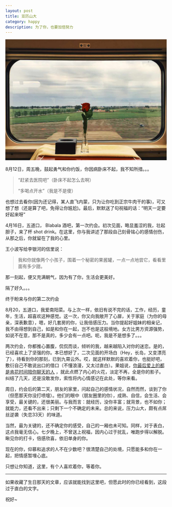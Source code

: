 ```yaml
---
layout: post
title: 亚历山大
category: happy
description: 为了你，也要加倍努力
---
```


![](/images/2016_05/away.jpg)

8月12日，周五晚，鼓起勇气和你约饭，你因病卧床不起，我不知所措。。。

> “赶紧去医院吧”（卧床不起怎么去啊）
>
> “多喝点开水”（我是不是傻）

也想过去看你(因为还记得，某人直飞内蒙，只为让你吃到正宗牛肉干的事)，可又想了想（还是算了吧，免得让你尴尬)。最后，默默送了句祝福的话：“明天一定要好起来呀”

4月16日，五道口， Blabala 酒吧，第一次约会。初次见面，略显羞涩的我，壮起胆子，来了杯 shot drink。在这里，你与我讲述了那段自己刻骨铭心的感情创伤，从那之后，你就留在了我的心里。

王小波写给李银河的信里说：

> 我和你就像两个小孩子，围着一个秘密的果酱罐，一点一点地尝它，看看里面有多少甜。 

那一刻起，便又充满朝气，因为有了你，生活会更美好。

隔了好久。。。

终于盼来与你的第二次约会

8月20，五道口，我爱南阳菜。与上次一样，依旧有说不完的话，工作，经历，童年，生活，超喜欢这种感觉。这一次，你又向我敞开了心扉，关于家庭（为你的母亲，深表歉意），嗯，好几套房的你，让我倍感压力。当你提起好姐妹的相亲记，我不由得想到自己，如是和你在一起，岂不也是这般境地。女方比男方资源强势，如说不在意，那不是真的，多少会有一点吧。呃，我是不是想多了。。。

两次约会，你都推心置腹，侃侃而谈，倾听的我，越来越陷入对你的迷恋。是的，已经喜欢上了坚强的你。本已想好了，二次见面的开场白（Hey，长岛，又变漂亮了），待看到你的那刻，已到九霄云外。哎，就这样默默的喜欢着你，也挺好吧，敷衍自己不敢说出口的借口（不懂浪漫，又太过直白）。果姐说，[你最后爱上的都是肯花时间陪你聊天的人](http://mp.weixin.qq.com/s?__biz=MjM5MzI5NzQ1MA==&mid=2654625699&idx=3&sn=0393a5de2cf5b5e236c64d48739acc34&scene=0#rd) ，就此点燃了内心的火花，淡定不再，全是你的影子。纠结了几天，还是没敢发你，索性将内心情感记在此处，等你来看。

周日，约会后的第二天，朋友的家里，问起自己的感情状况，自然而然，谈到了你（但愿那天你没打喷嚏）。他们的眼中（朋友圈里的你），成熟、自信，会生活、会享受，最关键的，还很美丽。与我而言：就经历，没你丰富；就背景，也不如你；就能力，还看不出来；只剩下一个不确定的未来。总的来说，压力山大，颇有点屌丝逆袭（失恋33天）的味道。

当然，最为关键的，还不确定你的感受，自己的一厢也未可知。同样，对于表白，这点我毫无信心。七夕晚上，不曾送上祝福，因内心过于扰乱，唯跑步得以解脱。瞅见你的打卡，倍感欣喜，依旧单身的你。

现在的你，仰慕和追求的人不在少数吧？很清楚自己的处境，只愿能多和你在一起，把情感暂埋心底。

只想让你知道，这里，有个人喜欢着你，等着你。

---

如果收藏了生日那天的文章，应该就能找到这里吧，但愿此时的你已经看到，这段过于直白的文字。

祝好~

